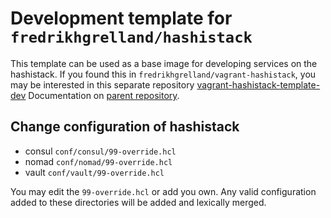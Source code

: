 # Development template for `fredrikhgrelland/hashistack`

This template can be used as a base image for developing services on the hashistack.
If you found this in `fredrikhgrelland/vagrant-hashistack`, you may be interested in this separate repository [vagrant-hashistack-template-dev](https://github.com/fredrikhgrelland/vagrant-hashistack-template-dev)
Documentation on [parent repository](https://github.com/fredrikhgrelland/vagrant-hashistack#usage).

## Change configuration of hashistack

- consul `conf/consul/99-override.hcl`
- nomad `conf/nomad/99-override.hcl`
- vault `conf/vault/99-override.hcl`

You may edit the `99-override.hcl` or add you own.
Any valid configuration added to these directories will be added and lexically merged.

